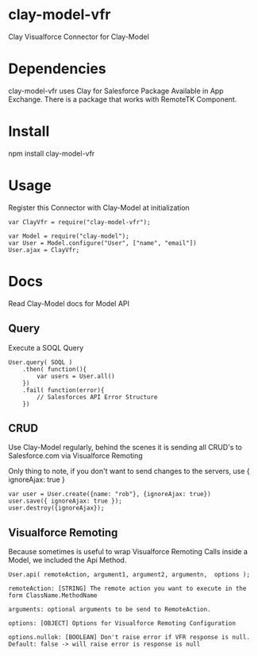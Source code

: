 clay-model-vfr
==============

Clay Visualforce Connector for Clay-Model

# Dependencies

clay-model-vfr uses Clay for Salesforce Package Available in App Exchange. There is a package that works with RemoteTK Component.

# Install
npm install clay-model-vfr

# Usage

Register this Connector with Clay-Model at initialization

```
var ClayVfr = require("clay-model-vfr");

var Model = require("clay-model");
var User = Model.configure("User", ["name", "email"])
User.ajax = ClayVfr;
```

# Docs
Read Clay-Model docs for Model API

## Query
Execute a SOQL Query
```
User.query( SOQL )
	.then( function(){
		var users = User.all()
	})
	.fail( function(error){
		// Salesforces API Error Structure
	})
```

## CRUD
Use Clay-Model regularly, behind the scenes it is sending all CRUD's to Salesforce.com via Visualforce Remoting

Only thing to note, if you don't want to send changes to the servers, use { ignoreAjax: true }

```
var user = User.create({name: "rob"}, {ignoreAjax: true})
user.save({ ignoreAjax: true });
user.destroy({ignoreAjax});
```
## Visualforce Remoting

Because sometimes is useful to wrap Visualforce Remoting Calls inside a Model, we included the Api Method.

```
User.api( remoteAction, argument1, argument2, argumentn,  options );

remoteAction: [STRING] The remote action you want to execute in the form ClassName.MethodName

arguments: optional arguments to be send to RemoteAction.

options: [OBJECT] Options for Visualforce Remoting Configuration

options.nullok: [BOOLEAN] Don't raise error if VFR response is null. Default: false -> will raise error is response is null





